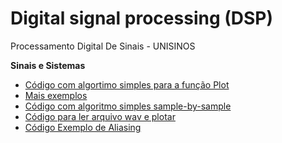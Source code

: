 # Digital signal processing (DSP)
Processamento Digital De Sinais - UNISINOS

**Sinais e Sistemas**
* [Código com algortimo simples para a função Plot](https://github.com/nicolegold/DSP_UNISINOS/blob/main/CodigosAula/funcaoPlot.py)
* [Mais exemplos](https://matplotlib.org/stable/tutorials/introductory/sample_plots.html)
* [Código com algoritmo simples sample-by-sample](https://github.com/nicolegold/DSP_UNISINOS/blob/main/CodigosAula/duas_senoides.py)
* [Código para ler arquivo wav e plotar]()
* [Código Exemplo de Aliasing](https://github.com/nicolegold/DSP_UNISINOS/blob/main/CodigosAula/aliasing.py)
